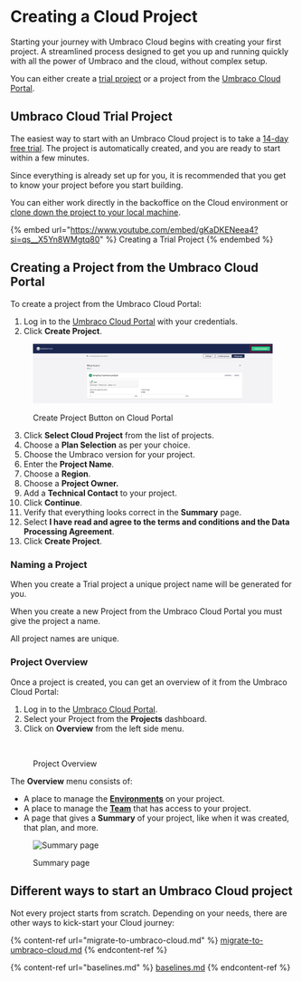# Creating a Cloud Project

Starting your journey with Umbraco Cloud begins with creating your first project. A streamlined process designed to get you up and running quickly with all the power of Umbraco and the cloud, without complex setup.

You can either create a [trial project](./#umbraco-cloud-trialproject) or a project from the [Umbraco Cloud Portal](./#creating-a-project-from-the-umbraco-cloud-portal).

## Umbraco Cloud Trial Project

The easiest way to start with an Umbraco Cloud project is to take a [14-day free trial](https://try.umbraco.com/cloud). The project is automatically created, and you are ready to start within a few minutes.

Since everything is already set up for you, it is recommended that you get to know your project before you start building.

You can either work directly in the backoffice on the Cloud environment or [clone down the project to your local machine](../../build-and-customize-your-solution/handle-deployments-and-environments/working-locally/).

{% embed url="https://www.youtube.com/embed/gKaDKENeea4?si=qs__X5Yn8WMgtq80" %}
Creating a Trial Project
{% endembed %}

## Creating a Project from the Umbraco Cloud Portal

To create a project from the Umbraco Cloud Portal:

1. Log in to the [Umbraco Cloud Portal](https://www.s1.umbraco.io/projects) with your credentials.
2. Click **Create Project**.

<div data-full-width="false"><figure><img src="images/create-project.png" alt=""><figcaption><p>Create Project Button on Cloud Portal</p></figcaption></figure></div>

3. Click **Select Cloud Project** from the list of projects.
4. Choose a **Plan Selection** as per your choice.
5. Choose the Umbraco version for your project.
6. Enter the **Project Name**.
7. Choose a **Region**.
8. Choose a **Project Owner.**
9. Add a **Technical Contact** to your project.
10. Click **Continue**.
11. Verify that everything looks correct in the **Summary** page.
12. Select **I have read and agree to the terms and conditions and the Data Processing Agreement**.
13. Click **Create Project**.

### Naming a Project

When you create a Trial project a unique project name will be generated for you.

When you create a new Project from the Umbraco Cloud Portal you must give the project a name.

All project names are unique.

### Project Overview

Once a project is created, you can get an overview of it from the Umbraco Cloud Portal:

1. Log in to the [Umbraco Cloud Portal](https://www.s1.umbraco.io/projects).
2. Select your Project from the **Projects** dashboard.
3. Click on **Overview** from the left side menu.

<figure><img src="../../.gitbook/assets/image.png" alt=""><figcaption><p>Project Overview</p></figcaption></figure>

The **Overview** menu consists of:

* A place to manage the [**Environments**](../../build-and-customize-your-solution/handle-deployments-and-environments/manage-environments.md) on your project.
* A place to manage the [**Team**](../project-features/team-members/) that has access to your project.
* A page that gives a **Summary** of your project, like when it was created, that plan, and more.

<figure><img src="../../.gitbook/assets/image (57).png" alt="Summary page"><figcaption><p>Summary page</p></figcaption></figure>

## Different ways to start an Umbraco Cloud project

Not every project starts from scratch. Depending on your needs, there are other ways to kick-start your Cloud journey:

{% content-ref url="migrate-to-umbraco-cloud.md" %}
[migrate-to-umbraco-cloud.md](migrate-to-umbraco-cloud.md)
{% endcontent-ref %}

{% content-ref url="baselines.md" %}
[baselines.md](baselines.md)
{% endcontent-ref %}
